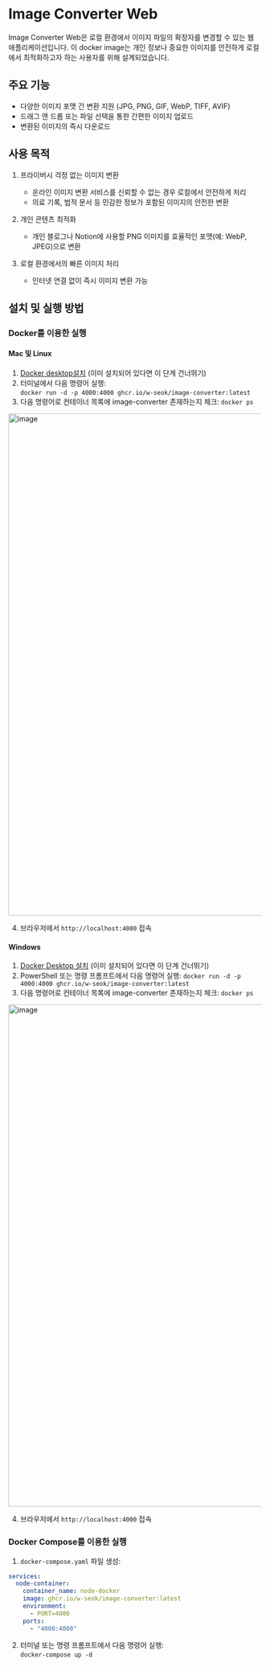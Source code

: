# Image Converter Web

Image Converter Web은 로컬 환경에서 이미지 파일의 확장자를 변경할 수 있는 웹 애플리케이션입니다. 
이 docker image는 개인 정보나 중요한 이미지를 안전하게 로컬에서 최적화하고자 하는 사용자를 위해 설계되었습니다.

## 주요 기능

- 다양한 이미지 포맷 간 변환 지원 (JPG, PNG, GIF, WebP, TIFF, AVIF)
- 드래그 앤 드롭 또는 파일 선택을 통한 간편한 이미지 업로드
- 변환된 이미지의 즉시 다운로드

## 사용 목적

1. 프라이버시 걱정 없는 이미지 변환
   - 온라인 이미지 변환 서비스를 신뢰할 수 없는 경우 로컬에서 안전하게 처리
   - 의료 기록, 법적 문서 등 민감한 정보가 포함된 이미지의 안전한 변환

2. 개인 콘텐츠 최적화
   - 개인 블로그나 Notion에 사용할 PNG 이미지를 효율적인 포맷(예: WebP, JPEG)으로 변환

3. 로컬 환경에서의 빠른 이미지 처리
   - 인터넷 연결 없이 즉시 이미지 변환 가능

## 설치 및 실행 방법

### Docker를 이용한 실행

#### Mac 및 Linux

1. [Docker desktop설치](https://docs.docker.com/desktop/install/mac-install/) (이미 설치되어 있다면 이 단계 건너뛰기)
2. 터미널에서 다음 명령어 실행:<br>
`docker run -d -p 4000:4000 ghcr.io/w-seok/image-converter:latest`
3. 다음 명령어로 컨테이너 목록에 image-converter 존재하는지 체크:
`docker ps`
<img width="999" alt="image" src="https://github.com/user-attachments/assets/67788201-619b-48ba-9dcb-fdf2fbd82661">

4. 브라우저에서 `http://localhost:4000` 접속

#### Windows
1. [Docker Desktop 설치](https://docs.docker.com/desktop/install/windows-install/) (이미 설치되어 있다면 이 단계 건너뛰기)
2. PowerShell 또는 명령 프롬프트에서 다음 명령어 실행:
`docker run -d -p 4000:4000 ghcr.io/w-seok/image-converter:latest`
3. 다음 명령어로 컨테이너 목록에 image-converter 존재하는지 체크:
`docker ps`
<img width="999" alt="image" src="https://github.com/user-attachments/assets/67788201-619b-48ba-9dcb-fdf2fbd82661">

4. 브라우저에서 `http://localhost:4000` 접속

### Docker Compose를 이용한 실행

1. `docker-compose.yaml` 파일 생성:

```yaml
services:
  node-container:
    container_name: node-docker
    image: ghcr.io/w-seok/image-converter:latest
    environment:
      - PORT=4000
    ports:
      - "4000:4000"
```
2. 터미널 또는 명령 프롬프트에서 다음 명령어 실행: <br>
`docker-compose up -d`

